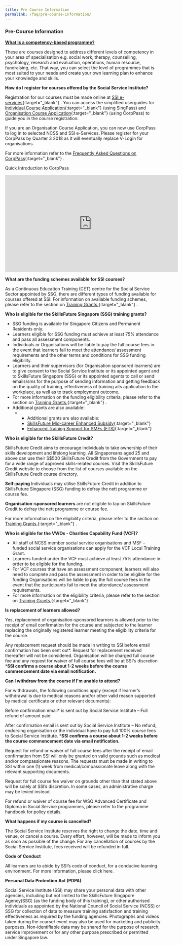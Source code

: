 ```yaml
---
title: Pre Course Information
permalink: /faq/pre-course-information/
---
```


### Pre-Course Information


**<u>What is a competency-based programme?</u>** 

These are courses designed to address different levels of competency in your area of specialisation e.g. social work, therapy, counselling, psychology, research and evaluation, operations, human resource, fundraising, etc. That way, you can select the level of programmes that is most suited to your needs and create your own learning plan to enhance your knowledge and skills.


**How do I register for courses offered by the Social Service Institute?**   

Registration for our courses must be made online at [SSI e-services](https://www.ssi.sg/e-Services){:target="_blank"}   . You can access the simplified userguides for [Individual Course Application](http://www.ssi.sg/SSI/media/SSI-Media-Library/eServices/TraineeLoginSimplified.pdf){:target="_blank"}    (using SingPass) and [Organisation Course Application](http://www.ssi.sg/SSI/media/SSI-Media-Library/eServices/VWORegistrationSimplified.pdf){:target="_blank"}    (using CorpPass) to guide you in the course registration.  
  
If you are an Organisation Course Application, you can now use CorpPass to log in to selected NCSS and SSI e-Services. Please register for your CorpPass by Quarter 3 2018 as it will eventually replace V-Login for organisations.


For more information refer to the [Frequently Asked Questions on CorpPass](https://www.ssi.sg/SSI/media/SSI-Media-Library/learning-n-development/CorpPassFAQ.pdf){:target="_blank"}   .

Quick Introduction to CorpPass

<iframe width="560" height="315" src="https://www.youtube.com/embed/ifwp4kfYXCk" frameborder="0" allow="accelerometer; autoplay; encrypted-media; gyroscope; picture-in-picture" allowfullscreen></iframe>


**What are the funding schemes available for SSI courses?**

As a Continuous Education Training (CET) centre for the Social Service Sector appointed by SSG, there are different types of funding available for courses offered at SSI. For information on available funding schemes, please refer to the section on [Training Grants.](https://www.ssi.sg/Training/Training-Grants){:target="_blank"}   .
 
 
**Who is eligible for the SkillsFuture Singapore (SSG) training grants?**   

- SSG funding is available for Singapore Citizens and Permanent Residents only.
- Learners eligible for SSG funding must achieve at least 75% attendance and pass all assessment components. 
- Individuals or Organisations will be liable to pay the full course fees in the event that learners fail to meet the attendance/ assessment requirements and the other terms and conditions for SSG funding eligibility.
- Learners and their supervisors (for Organisation sponsored learners) are to give consent to the Social Service Institute or its appointed agent and to SkillsFuture Singapore (SSG) or its appointed agents to call or send emails/sms for the purpose of sending information and getting feedback on the quality of training, effectiveness of training aits  application to the workplace, as well as to track employment outcome.
- For more information on the funding eligibility criteria, please refer to the section on [Training Grants.](https://www.ssi.sg/Training/Training-Grants){:target="_blank"}   .
- Additional grants are also available:
  - -   Additional grants are also available:
    -   [SkillsFuture Mid-career Enhanced Subsidy](http://www.skillsfuture.sg/enhancedsubsidy){:target="_blank"}  
    -   [Enhanced Training Support for SMEs (ETS)](http://www.ssg.gov.sg/programmes-and-initiatives/funding/enhanced-training-support-for-smes1.html){:target="_blank"}  


**Who is eligible for the SkillsFuture Credit?**   

SkillsFuture Credit aims to encourage individuals to take ownership of their skills development and lifelong learning.  All Singaporeans aged 25 and above can use their S$500 SkillsFuture Credit from the Government to pay for a wide range of approved skills-related courses.  Visit the SkillsFuture Credit website to choose from the list of courses available on the SkillsFuture Credit course directory.

**Self-paying** Individuals may utilise SkillsFuture Credit in addition to SkillsFuture Singapore (SSG) funding to defray the nett programme or course fee.

**Organisation-sponsored learners** are not eligible to tap on SkillsFuture Credit to defray the nett programme or course fee.

For more information on the eligibility criteria, please refer to the section on [Training Grants.](https://www.ssi.sg/Training/Training-Grants){:target="_blank"}   .


**Who is eligible for the VWOs - Charities Capability Fund (VCF)?**  
- All staff of NCSS member social service organisations and MSF – funded social service organisations can apply for the VCF Local Training Grant. 
- Learners funded under the VCF must achieve at least 75% attendance in order to be eligible for the funding.
- For VCF courses that have an assessment component, learners will also need to complete and pass the assessment in order to be eligible for the funding Organisations will be liable to pay the full course fees in the event that the participants fail to meet the attendance/ assessment requirements. 
- For more information on the eligibility criteria, please refer to the section on [Training Grants.](https://www.ssi.sg/Training/Training-Grants){:target="_blank"}   .

**Is replacement of learners allowed?**  

Yes, replacement of organisation-sponsored learners is allowed prior to the receipt of email confirmation for the course and subjected to the learner replacing the originally registered learner meeting the eligibility criteria for the course.

Any replacement request should be made in writing to SSI before email confirmation has been sent out*. Request for replacement received thereafter will not be considered. Organisation will be charged full course fee and any request for waiver of full course fees will be at SSI's discretion
***SSI confirms a course about 1-2 weeks before the course commencement date via email notification.**

**Can I withdraw from the course if I'm unable to attend?**   

For withdrawals, the following conditions apply (except if learner’s withdrawal is due to medical reasons and/or other valid reason supported by medical certificate or other relevant documents):

Before confirmation email* is sent out by Social Service Institute – Full refund of amount paid

After confirmation email is sent out by Social Service Institute – No refund, endorsing organisation or the individual have to pay full 100% course fees to Social Service Institute.
***SSI confirms a course about 1-2 weeks before the course commencement date via email notification.**   


Request for refund or waiver of full course fees after the receipt of email confirmation from SSI will only be granted on valid grounds such as medical and/or compassionate reasons.  The requests must be made in writing to SSI within one (1) week from medical/compassionate leave along with the relevant supporting documents. 

Request for full course fee waiver on grounds other than that stated above will be solely at SSI’s discretion.  In some cases, an administrative charge may be levied instead.

For refund or waiver of course fee for WSQ Advanced Certificate and Diploma in Social Service programmes, please refer to the programme handbook for policy details.


**What happens if my course is cancelled?**   

The Social Service Institute reserves the right to change the date, time and venue, or cancel a course.  Every effort, however, will be made to inform you as soon as possible of the change.  For any cancellation of courses by the Social Service Institute, fees received will be refunded in full.

**Code of Conduct**   

All learners are to abide by SSI’s code of conduct, for a conducive learning environment.  For more information, please click here.

**Personal Data Protection Act (PDPA)**   

Social Service Institute (SSI) may share your personal data with other agencies, including but not limited to the SkillsFuture Singapore Agency(SSG) (as the funding body of this training), or other authorised individuals as appointed by the National Council of Social Service (NCSS) or SSG for  collection of data to measure training satisfaction and training effectiveness as required by the funding agencies.
Photographs and videos taken during the course/ event may also be used for marketing and publicity purposes.  Non-identifiable data may be shared for the purpose of research, service improvement or for any other purpose prescribed or permitted under Singapore law.

